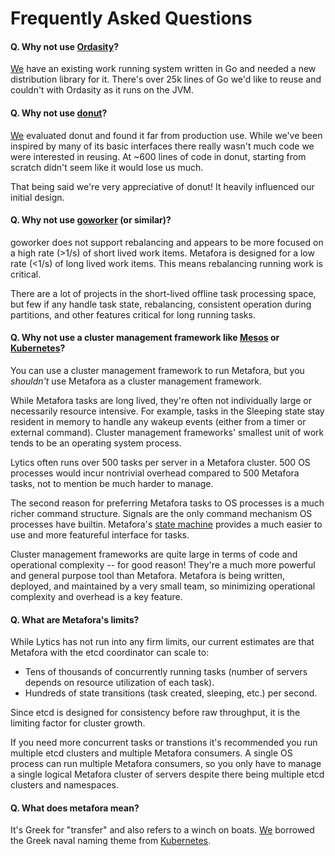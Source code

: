 Frequently Asked Questions
==========================

#### Q. Why not use [Ordasity](https://github.com/boundary/ordasity)?

[We](http://lytics.io) have an existing work running system written in Go and
needed a new distribution library for it. There's over 25k lines of Go we'd
like to reuse and couldn't with Ordasity as it runs on the JVM.

#### Q. Why not use [donut](https://github.com/dforsyth/donut)?

[We](http://lytics.io) evaluated donut and found it far from production use.
While we've been inspired by many of its basic interfaces there really wasn't
much code we were interested in reusing. At ~600 lines of code in donut,
starting from scratch didn't seem like it would lose us much.

That being said we're very appreciative of donut! It heavily influenced our
initial design.

#### Q. Why not use [goworker](http://www.goworker.org/) (or similar)?

goworker does not support rebalancing and appears to be more focused on a high
rate (>1/s) of short lived work items. Metafora is designed for a low rate
(<1/s) of long lived work items. This means rebalancing running work is
critical.

There are a lot of projects in the short-lived offline task processing space,
but few if any handle task state, rebalancing, consistent operation during
partitions, and other features critical for long running tasks.

#### Q. Why not use a cluster management framework like [Mesos](http://mesos.apache.org/) or [Kubernetes](http://kubernetes.io/)?

You can use a cluster management framework to run Metafora, but you *shouldn't*
use Metafora as a cluster management framework.

While Metafora tasks are long lived, they're often not individually large or
necessarily resource intensive. For example, tasks in the Sleeping state stay
resident in memory to handle any wakeup events (either from a timer or external
command). Cluster management frameworks' smallest unit of work tends to be an
operating system process.

Lytics often runs over 500 tasks per server in a Metafora cluster. 500 OS
processes would incur nontrivial overhead compared to 500 Metafora tasks, not
to mention be much harder to manage.

The second reason for preferring Metafora tasks to OS processes is a much
richer command structure. Signals are the only command mechanism OS processes
have builtin. Metafora's [state machine](../statemachine/README.md) provides a
much easier to use and more featureful interface for tasks.

Cluster management frameworks are quite large in terms of code and operational
complexity -- for good reason! They're a much more powerful and general purpose
tool than Metafora. Metafora is being written, deployed, and maintained by a
very small team, so minimizing operational complexity and overhead is a key
feature.

#### Q. What are Metafora's limits?

While Lytics has not run into any firm limits, our current estimates are that
Metafora with the etcd coordinator can scale to:

* Tens of thousands of concurrently running tasks (number of servers depends on
  resource utilization of each task).
* Hundreds of state transitions (task created, sleeping, etc.) per second.

Since etcd is designed for consistency before raw throughput, it is the
limiting factor for cluster growth.

If you need more concurrent tasks or transtions it's recommended you run
multiple etcd clusters and multiple Metafora consumers. A single OS process can
run multiple Metafora consumers, so you only have to manage a single logical
Metafora cluster of servers despite there being multiple etcd clusters and
namespaces.

#### Q. What does metafora mean?

It's Greek for "transfer" and also refers to a winch on boats.
[We](http://lytics.io) borrowed the Greek naval naming theme from
[Kubernetes](http://kubernetes.io/).

